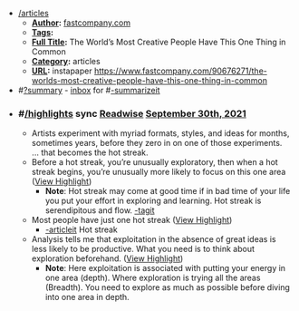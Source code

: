 - [/articles]() 
    - **[Author]():** [fastcompany.com]()
    - **[Tags]():**
    - **[Full Title]():** The World’s Most Creative People Have This One Thing in Common
    - **[Category]():** articles
    - **[URL]():** instapaper https://www.fastcompany.com/90676271/the-worlds-most-creative-people-have-this-one-thing-in-common
- #[?summary]() - [inbox]() for #[-summarizeit]()
- ### #[/highlights]() sync [Readwise]() [September 30th, 2021]()
    - Artists experiment with myriad formats, styles, and ideas for months, sometimes years, before they zero in on one of those experiments. ... that becomes the hot streak.
    - Before a hot streak, you’re unusually exploratory, then when a hot streak begins, you’re unusually more likely to focus on this one area ([View Highlight](https://instapaper.com/read/1445750413/17595662))
        - **Note**: Hot streak may come at good time if in bad time of your life you put your effort in exploring and learning. Hot streak is serendipitous and flow. [-tagit]()
    - Most people have just one hot streak ([View Highlight](https://instapaper.com/read/1445750413/17595667))
        - [-articleit]() Hot streak 
    - Analysis tells me that exploitation in the absence of great ideas is less likely to be productive. What you need is to think about exploration beforehand. ([View Highlight](https://instapaper.com/read/1445750413/17595671))
        - **Note**: Here exploitation is associated with putting your energy in one area (depth). Where exploration is trying all the areas (Breadth). You need to explore as much as possible before diving into one area in depth.
